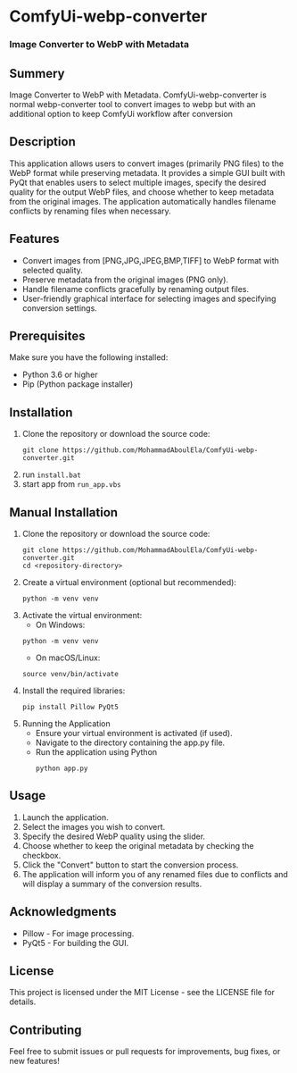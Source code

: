 # ComfyUi-webp-converter
### Image Converter to WebP with Metadata

## Summery
Image Converter to WebP with Metadata. ComfyUi-webp-converter is normal webp-converter tool to convert images to webp but with an additional option to keep ComfyUi workflow after conversion


## Description

This application allows users to convert images (primarily PNG files) to the WebP format while preserving metadata. It provides a simple GUI built with PyQt that enables users to select multiple images, specify the desired quality for the output WebP files, and choose whether to keep metadata from the original images. The application automatically handles filename conflicts by renaming files when necessary.

## Features

- Convert images from [PNG,JPG,JPEG,BMP,TIFF] to WebP format with selected quality.
- Preserve metadata from the original images (PNG only).
- Handle filename conflicts gracefully by renaming output files.
- User-friendly graphical interface for selecting images and specifying conversion settings.

## Prerequisites

Make sure you have the following installed:

- Python 3.6 or higher
- Pip (Python package installer)

## Installation
   1. Clone the repository or download the source code:
      ```
      git clone https://github.com/MohammadAboulEla/ComfyUi-webp-converter.git
      ```
   2. run `install.bat`
   3. start app from `run_app.vbs `

## Manual Installation

1. Clone the repository or download the source code:
   ```
   git clone https://github.com/MohammadAboulEla/ComfyUi-webp-converter.git
   cd <repository-directory>
   ```
2. Create a virtual environment (optional but recommended):
   ```
   python -m venv venv
   ```
3. Activate the virtual environment:
   - On Windows:
   ```
   python -m venv venv
   ```
   - On macOS/Linux:
   ```
   source venv/bin/activate
   ```
4. Install the required libraries:
   ```
   pip install Pillow PyQt5
   ```
5. Running the Application
   - Ensure your virtual environment is activated (if used).
   - Navigate to the directory containing the app.py file.
   - Run the application using Python
      ```
      python app.py
      ```

## Usage
1. Launch the application.
2. Select the images you wish to convert.
3. Specify the desired WebP quality using the slider.
4. Choose whether to keep the original metadata by checking the checkbox.
5. Click the "Convert" button to start the conversion process.
6. The application will inform you of any renamed files due to conflicts and will display a summary of the conversion results.

## Acknowledgments
- Pillow - For image processing.
- PyQt5 - For building the GUI.

## License
This project is licensed under the MIT License - see the LICENSE file for details.

## Contributing
Feel free to submit issues or pull requests for improvements, bug fixes, or new features!